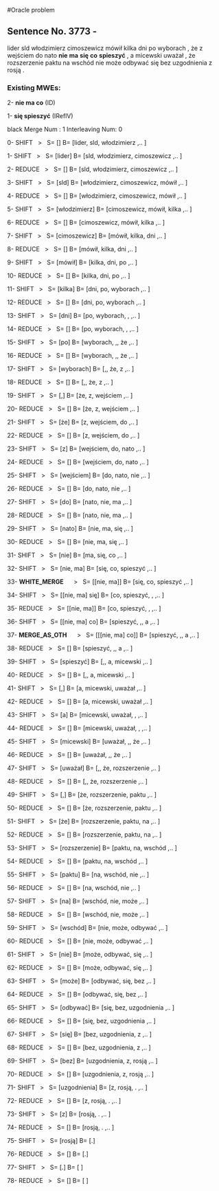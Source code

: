 #Oracle problem
## Sentence No. 3773 - 
lider sld włodzimierz cimoszewicz mówił kilka dni po wyborach , że z wejściem do nato **nie** **ma** **się** **co** **spieszyć** , a micewski uważał , że rozszerzenie paktu na wschód nie może odbywać się bez uzgodnienia z rosją . 
### Existing MWEs: 
2- **nie ma co** (ID)

1- **się spieszyć** (IReflV)

black Merge Num : 1 Interleaving Num: 0


0- SHIFT&nbsp;&nbsp;&nbsp;>&nbsp;&nbsp;&nbsp;S= []   B= [lider, sld, włodzimierz ,.. ]



1- SHIFT&nbsp;&nbsp;&nbsp;>&nbsp;&nbsp;&nbsp;S= [lider]   B= [sld, włodzimierz, cimoszewicz ,.. ]



2- REDUCE&nbsp;&nbsp;&nbsp;>&nbsp;&nbsp;&nbsp;S= []   B= [sld, włodzimierz, cimoszewicz ,.. ]



3- SHIFT&nbsp;&nbsp;&nbsp;>&nbsp;&nbsp;&nbsp;S= [sld]   B= [włodzimierz, cimoszewicz, mówił ,.. ]



4- REDUCE&nbsp;&nbsp;&nbsp;>&nbsp;&nbsp;&nbsp;S= []   B= [włodzimierz, cimoszewicz, mówił ,.. ]



5- SHIFT&nbsp;&nbsp;&nbsp;>&nbsp;&nbsp;&nbsp;S= [włodzimierz]   B= [cimoszewicz, mówił, kilka ,.. ]



6- REDUCE&nbsp;&nbsp;&nbsp;>&nbsp;&nbsp;&nbsp;S= []   B= [cimoszewicz, mówił, kilka ,.. ]



7- SHIFT&nbsp;&nbsp;&nbsp;>&nbsp;&nbsp;&nbsp;S= [cimoszewicz]   B= [mówił, kilka, dni ,.. ]



8- REDUCE&nbsp;&nbsp;&nbsp;>&nbsp;&nbsp;&nbsp;S= []   B= [mówił, kilka, dni ,.. ]



9- SHIFT&nbsp;&nbsp;&nbsp;>&nbsp;&nbsp;&nbsp;S= [mówił]   B= [kilka, dni, po ,.. ]



10- REDUCE&nbsp;&nbsp;&nbsp;>&nbsp;&nbsp;&nbsp;S= []   B= [kilka, dni, po ,.. ]



11- SHIFT&nbsp;&nbsp;&nbsp;>&nbsp;&nbsp;&nbsp;S= [kilka]   B= [dni, po, wyborach ,.. ]



12- REDUCE&nbsp;&nbsp;&nbsp;>&nbsp;&nbsp;&nbsp;S= []   B= [dni, po, wyborach ,.. ]



13- SHIFT&nbsp;&nbsp;&nbsp;>&nbsp;&nbsp;&nbsp;S= [dni]   B= [po, wyborach, , ,.. ]



14- REDUCE&nbsp;&nbsp;&nbsp;>&nbsp;&nbsp;&nbsp;S= []   B= [po, wyborach, , ,.. ]



15- SHIFT&nbsp;&nbsp;&nbsp;>&nbsp;&nbsp;&nbsp;S= [po]   B= [wyborach, ,, że ,.. ]



16- REDUCE&nbsp;&nbsp;&nbsp;>&nbsp;&nbsp;&nbsp;S= []   B= [wyborach, ,, że ,.. ]



17- SHIFT&nbsp;&nbsp;&nbsp;>&nbsp;&nbsp;&nbsp;S= [wyborach]   B= [,, że, z ,.. ]



18- REDUCE&nbsp;&nbsp;&nbsp;>&nbsp;&nbsp;&nbsp;S= []   B= [,, że, z ,.. ]



19- SHIFT&nbsp;&nbsp;&nbsp;>&nbsp;&nbsp;&nbsp;S= [,]   B= [że, z, wejściem ,.. ]



20- REDUCE&nbsp;&nbsp;&nbsp;>&nbsp;&nbsp;&nbsp;S= []   B= [że, z, wejściem ,.. ]



21- SHIFT&nbsp;&nbsp;&nbsp;>&nbsp;&nbsp;&nbsp;S= [że]   B= [z, wejściem, do ,.. ]



22- REDUCE&nbsp;&nbsp;&nbsp;>&nbsp;&nbsp;&nbsp;S= []   B= [z, wejściem, do ,.. ]



23- SHIFT&nbsp;&nbsp;&nbsp;>&nbsp;&nbsp;&nbsp;S= [z]   B= [wejściem, do, nato ,.. ]



24- REDUCE&nbsp;&nbsp;&nbsp;>&nbsp;&nbsp;&nbsp;S= []   B= [wejściem, do, nato ,.. ]



25- SHIFT&nbsp;&nbsp;&nbsp;>&nbsp;&nbsp;&nbsp;S= [wejściem]   B= [do, nato, nie ,.. ]



26- REDUCE&nbsp;&nbsp;&nbsp;>&nbsp;&nbsp;&nbsp;S= []   B= [do, nato, nie ,.. ]



27- SHIFT&nbsp;&nbsp;&nbsp;>&nbsp;&nbsp;&nbsp;S= [do]   B= [nato, nie, ma ,.. ]



28- REDUCE&nbsp;&nbsp;&nbsp;>&nbsp;&nbsp;&nbsp;S= []   B= [nato, nie, ma ,.. ]



29- SHIFT&nbsp;&nbsp;&nbsp;>&nbsp;&nbsp;&nbsp;S= [nato]   B= [nie, ma, się ,.. ]



30- REDUCE&nbsp;&nbsp;&nbsp;>&nbsp;&nbsp;&nbsp;S= []   B= [nie, ma, się ,.. ]



31- SHIFT&nbsp;&nbsp;&nbsp;>&nbsp;&nbsp;&nbsp;S= [nie]   B= [ma, się, co ,.. ]



32- SHIFT&nbsp;&nbsp;&nbsp;>&nbsp;&nbsp;&nbsp;S= [nie, ma]   B= [się, co, spieszyć ,.. ]



33- **WHITE_MERGE**&nbsp;&nbsp;&nbsp;&nbsp;&nbsp;&nbsp;>&nbsp;&nbsp;&nbsp;S= [[nie, ma]]   B= [się, co, spieszyć ,.. ]



34- SHIFT&nbsp;&nbsp;&nbsp;>&nbsp;&nbsp;&nbsp;S= [[nie, ma]  się]   B= [co, spieszyć, , ,.. ]



35- REDUCE&nbsp;&nbsp;&nbsp;>&nbsp;&nbsp;&nbsp;S= [[nie, ma]]   B= [co, spieszyć, , ,.. ]



36- SHIFT&nbsp;&nbsp;&nbsp;>&nbsp;&nbsp;&nbsp;S= [[nie, ma]  co]   B= [spieszyć, ,, a ,.. ]



37- **MERGE_AS_OTH**&nbsp;&nbsp;&nbsp;&nbsp;&nbsp;&nbsp;>&nbsp;&nbsp;&nbsp;S= [[[nie, ma]  co]]   B= [spieszyć, ,, a ,.. ]



38- REDUCE&nbsp;&nbsp;&nbsp;>&nbsp;&nbsp;&nbsp;S= []   B= [spieszyć, ,, a ,.. ]



39- SHIFT&nbsp;&nbsp;&nbsp;>&nbsp;&nbsp;&nbsp;S= [spieszyć]   B= [,, a, micewski ,.. ]



40- REDUCE&nbsp;&nbsp;&nbsp;>&nbsp;&nbsp;&nbsp;S= []   B= [,, a, micewski ,.. ]



41- SHIFT&nbsp;&nbsp;&nbsp;>&nbsp;&nbsp;&nbsp;S= [,]   B= [a, micewski, uważał ,.. ]



42- REDUCE&nbsp;&nbsp;&nbsp;>&nbsp;&nbsp;&nbsp;S= []   B= [a, micewski, uważał ,.. ]



43- SHIFT&nbsp;&nbsp;&nbsp;>&nbsp;&nbsp;&nbsp;S= [a]   B= [micewski, uważał, , ,.. ]



44- REDUCE&nbsp;&nbsp;&nbsp;>&nbsp;&nbsp;&nbsp;S= []   B= [micewski, uważał, , ,.. ]



45- SHIFT&nbsp;&nbsp;&nbsp;>&nbsp;&nbsp;&nbsp;S= [micewski]   B= [uważał, ,, że ,.. ]



46- REDUCE&nbsp;&nbsp;&nbsp;>&nbsp;&nbsp;&nbsp;S= []   B= [uważał, ,, że ,.. ]



47- SHIFT&nbsp;&nbsp;&nbsp;>&nbsp;&nbsp;&nbsp;S= [uważał]   B= [,, że, rozszerzenie ,.. ]



48- REDUCE&nbsp;&nbsp;&nbsp;>&nbsp;&nbsp;&nbsp;S= []   B= [,, że, rozszerzenie ,.. ]



49- SHIFT&nbsp;&nbsp;&nbsp;>&nbsp;&nbsp;&nbsp;S= [,]   B= [że, rozszerzenie, paktu ,.. ]



50- REDUCE&nbsp;&nbsp;&nbsp;>&nbsp;&nbsp;&nbsp;S= []   B= [że, rozszerzenie, paktu ,.. ]



51- SHIFT&nbsp;&nbsp;&nbsp;>&nbsp;&nbsp;&nbsp;S= [że]   B= [rozszerzenie, paktu, na ,.. ]



52- REDUCE&nbsp;&nbsp;&nbsp;>&nbsp;&nbsp;&nbsp;S= []   B= [rozszerzenie, paktu, na ,.. ]



53- SHIFT&nbsp;&nbsp;&nbsp;>&nbsp;&nbsp;&nbsp;S= [rozszerzenie]   B= [paktu, na, wschód ,.. ]



54- REDUCE&nbsp;&nbsp;&nbsp;>&nbsp;&nbsp;&nbsp;S= []   B= [paktu, na, wschód ,.. ]



55- SHIFT&nbsp;&nbsp;&nbsp;>&nbsp;&nbsp;&nbsp;S= [paktu]   B= [na, wschód, nie ,.. ]



56- REDUCE&nbsp;&nbsp;&nbsp;>&nbsp;&nbsp;&nbsp;S= []   B= [na, wschód, nie ,.. ]



57- SHIFT&nbsp;&nbsp;&nbsp;>&nbsp;&nbsp;&nbsp;S= [na]   B= [wschód, nie, może ,.. ]



58- REDUCE&nbsp;&nbsp;&nbsp;>&nbsp;&nbsp;&nbsp;S= []   B= [wschód, nie, może ,.. ]



59- SHIFT&nbsp;&nbsp;&nbsp;>&nbsp;&nbsp;&nbsp;S= [wschód]   B= [nie, może, odbywać ,.. ]



60- REDUCE&nbsp;&nbsp;&nbsp;>&nbsp;&nbsp;&nbsp;S= []   B= [nie, może, odbywać ,.. ]



61- SHIFT&nbsp;&nbsp;&nbsp;>&nbsp;&nbsp;&nbsp;S= [nie]   B= [może, odbywać, się ,.. ]



62- REDUCE&nbsp;&nbsp;&nbsp;>&nbsp;&nbsp;&nbsp;S= []   B= [może, odbywać, się ,.. ]



63- SHIFT&nbsp;&nbsp;&nbsp;>&nbsp;&nbsp;&nbsp;S= [może]   B= [odbywać, się, bez ,.. ]



64- REDUCE&nbsp;&nbsp;&nbsp;>&nbsp;&nbsp;&nbsp;S= []   B= [odbywać, się, bez ,.. ]



65- SHIFT&nbsp;&nbsp;&nbsp;>&nbsp;&nbsp;&nbsp;S= [odbywać]   B= [się, bez, uzgodnienia ,.. ]



66- REDUCE&nbsp;&nbsp;&nbsp;>&nbsp;&nbsp;&nbsp;S= []   B= [się, bez, uzgodnienia ,.. ]



67- SHIFT&nbsp;&nbsp;&nbsp;>&nbsp;&nbsp;&nbsp;S= [się]   B= [bez, uzgodnienia, z ,.. ]



68- REDUCE&nbsp;&nbsp;&nbsp;>&nbsp;&nbsp;&nbsp;S= []   B= [bez, uzgodnienia, z ,.. ]



69- SHIFT&nbsp;&nbsp;&nbsp;>&nbsp;&nbsp;&nbsp;S= [bez]   B= [uzgodnienia, z, rosją ,.. ]



70- REDUCE&nbsp;&nbsp;&nbsp;>&nbsp;&nbsp;&nbsp;S= []   B= [uzgodnienia, z, rosją ,.. ]



71- SHIFT&nbsp;&nbsp;&nbsp;>&nbsp;&nbsp;&nbsp;S= [uzgodnienia]   B= [z, rosją, . ,.. ]



72- REDUCE&nbsp;&nbsp;&nbsp;>&nbsp;&nbsp;&nbsp;S= []   B= [z, rosją, . ,.. ]



73- SHIFT&nbsp;&nbsp;&nbsp;>&nbsp;&nbsp;&nbsp;S= [z]   B= [rosją, . ,.. ]



74- REDUCE&nbsp;&nbsp;&nbsp;>&nbsp;&nbsp;&nbsp;S= []   B= [rosją, . ,.. ]



75- SHIFT&nbsp;&nbsp;&nbsp;>&nbsp;&nbsp;&nbsp;S= [rosją]   B= [.]



76- REDUCE&nbsp;&nbsp;&nbsp;>&nbsp;&nbsp;&nbsp;S= []   B= [.]



77- SHIFT&nbsp;&nbsp;&nbsp;>&nbsp;&nbsp;&nbsp;S= [.]   B= [ ]



78- REDUCE&nbsp;&nbsp;&nbsp;>&nbsp;&nbsp;&nbsp;S= []   B= [ ]

